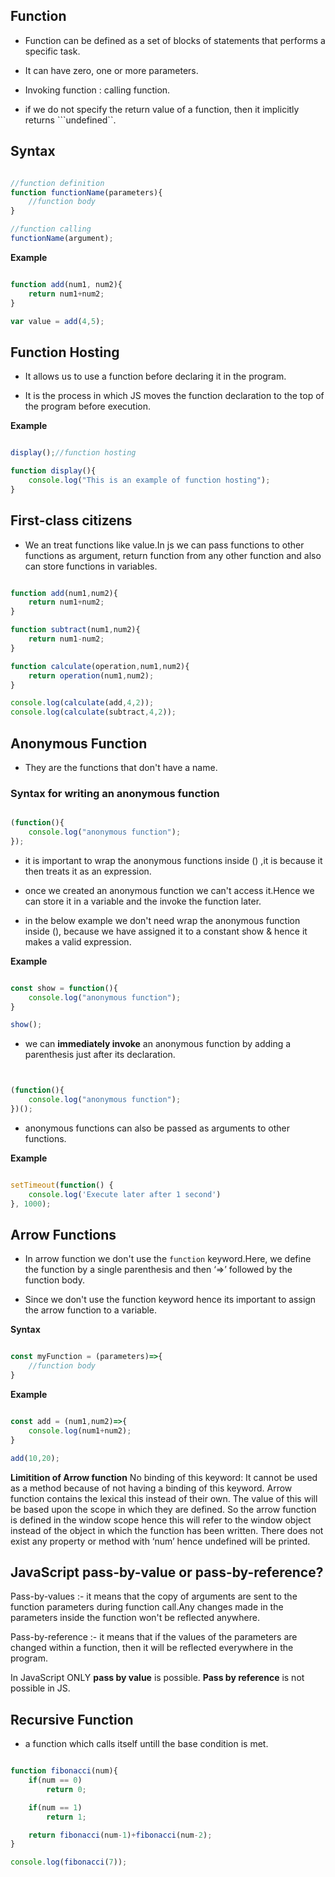 ## <summary> Function </summary>

- Function can be defined as a set of blocks of statements that performs a specific task.

- It can have zero, one or more parameters.

- Invoking function : calling function.

- if we do not specify the return value of a function, then it implicitly returns ```undefined``.


## <summary> Syntax </summary>

```js

//function definition
function functionName(parameters){
    //function body
}

//function calling
functionName(argument);

```


**Example**

```js

function add(num1, num2){
    return num1+num2;
}

var value = add(4,5);

```


## <summary> Function Hosting </summary>

- It allows us to use a function before declaring it in the program.

- It is the process in which JS moves the function declaration to the top of the program before execution.


**Example**

```js

display();//function hosting 

function display(){
    console.log("This is an example of function hosting");
}

```

## <summary> First-class citizens </summary>

- We an treat functions like value.In js we can pass functions to other functions as argument, return function from any other function and also can store functions in variables. 


```js

function add(num1,num2){
    return num1+num2;
}

function subtract(num1,num2){
    return num1-num2;
}

function calculate(operation,num1,num2){
    return operation(num1,num2);
}

console.log(calculate(add,4,2));
console.log(calculate(subtract,4,2));

```

## <summary> Anonymous Function </summary>

- They are the functions that don't have a name.

### Syntax for writing an anonymous function

```js

(function(){
    console.log("anonymous function");
});

```

- it is important to wrap the anonymous functions inside () ,it is because it then treats it as an expression.

- once we created an anonymous function we can't access it.Hence we can store it in a variable and the invoke the function later.

- in the below example we don't need wrap the anonymous function inside (), because we have assigned it to a constant show & hence it makes a valid expression.


**Example**

```js

const show = function(){
    console.log("anonymous function");
}

show();

```

- we can **immediately invoke** an anonymous function by adding a parenthesis just after its declaration.


```js


(function(){
    console.log("anonymous function");
})();

```


- anonymous functions can also be passed as arguments to other functions.

**Example**

```js

setTimeout(function() {
    console.log('Execute later after 1 second')
}, 1000);

```

## <summary> Arrow Functions </summary>

- In arrow function we don't use the ```function``` keyword.Here, we define the function by a single parenthesis and then ‘=>’ followed by the function body.

- Since we don't use the function keyword hence its important to assign the arrow function to a variable.

**Syntax**

```js

const myFunction = (parameters)=>{
    //function body
}

```

**Example**

```js

const add = (num1,num2)=>{
    console.log(num1+num2);
}

add(10,20);


```

**Limitition of Arrow function**
No binding of this keyword: It cannot be used as a method because of not having a binding of this keyword. Arrow function contains the lexical this instead of their own. The value of this will be based upon the scope in which they are defined. So the arrow function is defined in the window scope hence this will refer to the window object instead of the object in which the function has been written. There does not exist any property or method with ‘num’ hence undefined will be printed.

## <summary> JavaScript pass-by-value or pass-by-reference?</summary>

Pass-by-values :- it means that the copy of arguments are sent to the function parameters during function call.Any changes made in the parameters inside the function won't be reflected anywhere.

Pass-by-reference :- it means that if the values of the parameters are changed within a function, then it will be reflected everywhere in the program.

In JavaScript ONLY **pass by value** is possible.
**Pass by reference** is not possible in JS.


## <summary> Recursive Function </summary>

- a function which calls itself untill the base condition is met.

```js

function fibonacci(num){
    if(num == 0)
        return 0;

    if(num == 1)
        return 1;

    return fibonacci(num-1)+fibonacci(num-2);
}

console.log(fibonacci(7));

```